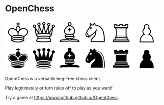 # OpenChess

![Pieces](assets/chesspieces.svg)

OpenChess is a versatile ~~bug-free~~ chess client.

Play legitimately or turn rules off to play as you want!

Try a game at https://iownagithub.github.io/OpenChess.
